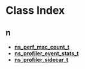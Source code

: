 
# Class Index


## n

* [**ns\_perf\_mac\_count\_t**](structns__perf__mac__count__t.md)
* [**ns\_profiler\_event\_stats\_t**](structns__profiler__event__stats__t.md)
* [**ns\_profiler\_sidecar\_t**](structns__profiler__sidecar__t.md)


